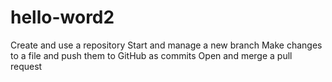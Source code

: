 # hello-word2
Create and use a repository Start and manage a new branch Make changes to a file and push them to GitHub as commits Open and merge a pull request
